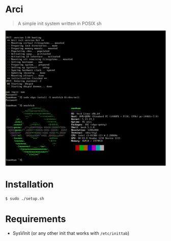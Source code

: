 # Arci

> A simple init system written in POSIX sh

![Screenshot](/ss.jpg)

# Installation

```sh
$ sudo ./setup.sh
```

# Requirements

- SysVInit (or any other init that works with `/etc/inittab`)
